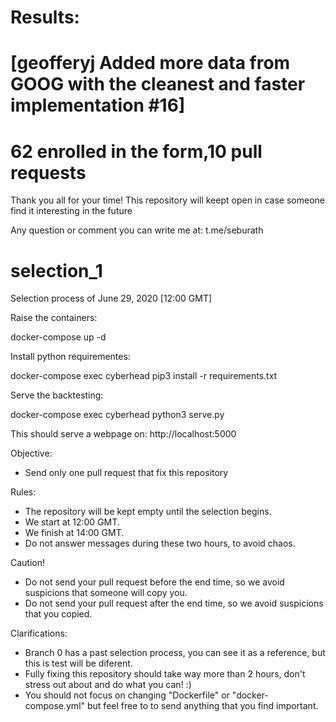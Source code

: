 # Results:
# [geofferyj Added more data from GOOG with the cleanest and faster implementation #16]
# 62 enrolled in the form,10 pull requests

Thank you all for your time!
This repository will keept open in case someone find it interesting in the future

Any question or comment you can write me at:
t.me/seburath

#
# selection_1
Selection process of June 29, 2020 [12:00 GMT]

Raise the containers:

docker-compose up -d

Install python requirementes:

docker-compose exec cyberhead pip3 install -r requirements.txt

Serve the backtesting:

docker-compose exec cyberhead python3 serve.py

This should serve a webpage on: http://localhost:5000

Objective:
- Send only one pull request that fix this repository

Rules:
- The repository will be kept empty until the selection begins.
- We start at 12:00 GMT.
- We finish at 14:00 GMT.
- Do not answer messages during these two hours, to avoid chaos.

Caution!
- Do not send your pull request before the end time, so we avoid suspicions that someone will copy you.
- Do not send your pull request after the end time, so we avoid suspicions that you copied.

Clarifications:
- Branch 0 has a past selection process, you can see it as a reference, but this is test will be diferent.
- Fully fixing this repository should take way more than 2 hours, don't stress out about and do what you can! :)
- You should not focus on changing "Dockerfile" or "docker-compose.yml" but feel free to to send anything that you find important.
